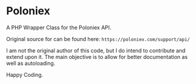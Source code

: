 # Poloniex
A PHP Wrapper Class for the Poloniex API.

Original source for can be found here:
```https://poloniex.com/support/api/```

I am not the original author of this code, but I do intend to contribute and extend upon it. 
The main objective is to allow for better documentation as well as autoloading.

Happy Coding.
